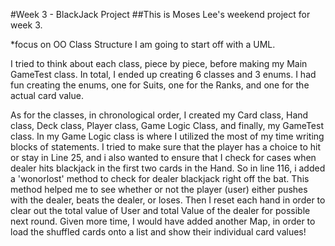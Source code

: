 #Week 3 - BlackJack Project
##This is Moses Lee's weekend project for week 3.

*focus on OO Class Structure
I am going to start off with a UML.

I tried to think about each class, piece by piece, before making my Main GameTest class. In total, I ended up creating 6 classes and 3 enums. I had fun creating the enums, one for Suits, one for the Ranks, and one for the actual card value.  

As for the classes, in chronological order, I created my Card class, Hand class, Deck class, Player class, Game Logic Class, and finally, my GameTest class.  In my Game Logic class is where I utilized the most 
of my time writing blocks of statements.  I tried to make sure that the player has a choice to hit or stay in Line 25, and i also wanted to ensure that I check for cases when dealer hits blackjack in the first two cards in the Hand.  So in line 116, i added a 'wonorlost' method to check for dealer blackjack right off the bat.  This method helped me to see whether or not the player (user) either pushes with the dealer, beats the dealer, or loses. Then I reset each hand in order to clear out the total value of User and total Value of the dealer for possible next round. Given more time, I would have added another Map, in order to load the shuffled cards onto a list and show their individual card values!
